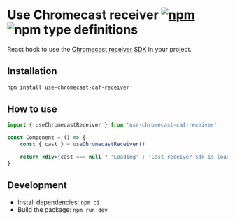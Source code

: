 # Use Chromecast receiver [![npm](https://img.shields.io/npm/v/use-chromecast-caf-receiver.svg)](https://www.npmjs.com/package/use-chromecast-caf-receiver) ![npm type definitions](https://img.shields.io/npm/types/use-chromecast-caf-receiver.svg)

React hook to use the [Chromecast receiver SDK](https://developers.google.com/cast/docs/web_receiver) in your project.

## Installation

```bash
npm install use-chromecast-caf-receiver
```

## How to use

```jsx
import { useChromecastReceiver } from 'use-chromecast-caf-receiver'

const Component = () => {
	const { cast } = useChromecastReceiver()

	return <div>{cast === null ? 'Loading' : 'Cast receiver sdk is loaded'}</div>
}
```

## Development

- Install dependencies: `npm ci`
- Build the package: `npm run dev`
